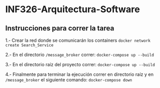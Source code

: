 # INF326-Arquitectura-Software

## Instrucciones para correr la tarea

1.- Crear la red donde se comunicarán los containers
`docker network create Search_Service`

2.- En el directorio `/message_broker` correr: 
`docker-compose up --build`

3.- En el directorio raíz del proyecto correr: 
`docker-compose up --build`

4.- Finalmente para terminar la ejecución correr en directorio raíz y en `/message_broker` el siguiente comando: 
`docker-compose down`